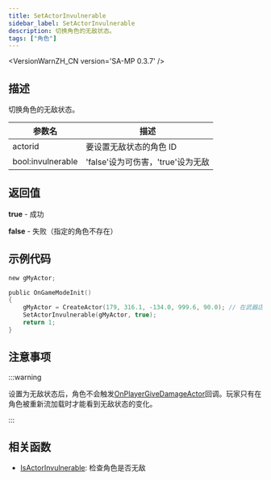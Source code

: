 ```yaml
---
title: SetActorInvulnerable
sidebar_label: SetActorInvulnerable
description: 切换角色的无敌状态。
tags: ["角色"]
---
```


<VersionWarnZH_CN version='SA-MP 0.3.7' />

## 描述

切换角色的无敌状态。

| 参数名            | 描述                              |
| ----------------- | --------------------------------- |
| actorid           | 要设置无敌状态的角色 ID           |
| bool:invulnerable | 'false'设为可伤害，'true'设为无敌 |

## 返回值

**true** - 成功

**false** - 失败（指定的角色不存在）

## 示例代码

```c
new gMyActor;

public OnGameModeInit()
{
    gMyActor = CreateActor(179, 316.1, -134.0, 999.6, 90.0); // 在武器店扮演销售员的角色
    SetActorInvulnerable(gMyActor, true);
    return 1;
}
```

## 注意事项

:::warning

设置为无敌状态后，角色不会触发[OnPlayerGiveDamageActor](OnPlayerGiveDamageActor)回调。玩家只有在角色被重新流加载时才能看到无敌状态的变化。

:::

## 相关函数

- [IsActorInvulnerable](IsActorInvulnerable): 检查角色是否无敌
